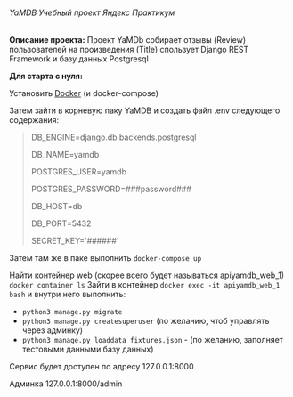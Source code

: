 ###### YaMDB Учебный проект Яндекс Практикум

**Описание проекта:**
Проект YaMDb собирает отзывы (Review) пользователей на произведения (Title)
спользует Django REST Framework
и базу данных Postgresql

**Для старта с нуля:**

Установить [Docker](https://docs.docker.com/engine/install/ubuntu/) (и docker-compose)

Затем зайти в корневую паку YaMDB и создать файл .env следующего содержания:

>DB_ENGINE=django.db.backends.postgresql
>
>DB_NAME=yamdb
>
>POSTGRES_USER=yamdb
>
>POSTGRES_PASSWORD=###password###
>
>DB_HOST=db
>
>DB_PORT=5432
>
>SECRET_KEY='######'

Затем там же в паке выполнить `docker-compose up`

Найти контейнер web (скорее всего будет называться apiyamdb_web_1) `docker container ls` 
Зайти в контейнер `docker exec -it apiyamdb_web_1 bash`
и внутри него выполнить:

- `python3 manage.py migrate`
- `python3 manage.py createsuperuser` (по желанию, чтоб управлять через админку)
- `python3 manage.py loaddata fixtures.json` - (по желанию, заполняет тестовыми данными базу данных)

Сервис будет доступен по адресу 127.0.0.1:8000

Админка 127.0.0.1:8000/admin

